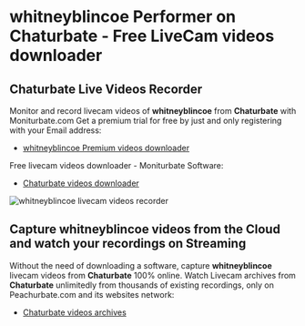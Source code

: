 # whitneyblincoe Performer on Chaturbate - Free LiveCam videos downloader

## Chaturbate Live Videos Recorder

Monitor and record livecam videos of **whitneyblincoe** from **Chaturbate** with Moniturbate.com
Get a premium trial for free by just and only registering with your Email address:
* [whitneyblincoe Premium videos downloader](https://moniturbate.com/request-demo-licence-key.html)

Free livecam videos downloader - Moniturbate Software:
* [Chaturbate videos downloader](https://moniturbate.com/moniturbate-download-software.html)

![whitneyblincoe livecam videos recorder](https://peachurnet.com/templates/moniturbate-software.png)


## Capture whitneyblincoe videos from the Cloud and watch your recordings on Streaming

Without the need of downloading a software, capture **whitneyblincoe** livecam videos from **Chaturbate** 100% online.
Watch Livecam archives from **Chaturbate** unlimitedly from thousands of existing recordings, only on Peachurbate.com and its websites network:
* [Chaturbate videos archives](https://peachurnet.com/)